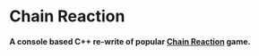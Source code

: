 # Chain Reaction
#### A console based C++ re-write of popular [Chain Reaction](https://play.google.com/store/apps/details?id=com.BuddyMattEnt.ChainReaction&hl=en_IN&gl=US) game.
